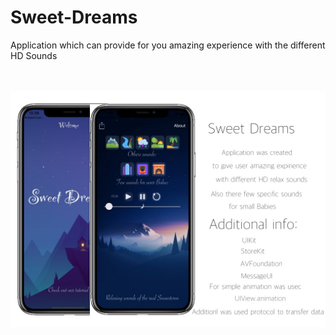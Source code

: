 # Sweet-Dreams
Application which can provide for you amazing experience with the different HD Sounds

<br></br>
![Screenshot](Sweet_Dreams.jpg)
<br></br>
